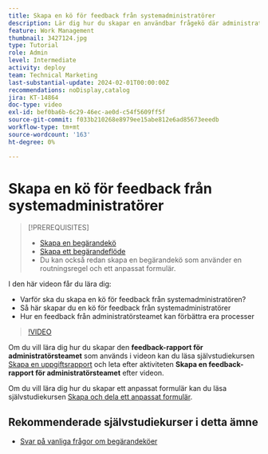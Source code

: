 ```yaml
---
title: Skapa en kö för feedback från systemadministratörer
description: Lär dig hur du skapar en användbar frågekö där administratörer kan få feedback på arbetsflöden och processer.
feature: Work Management
thumbnail: 3427124.jpg
type: Tutorial
role: Admin
level: Intermediate
activity: deploy
team: Technical Marketing
last-substantial-update: 2024-02-01T00:00:00Z
recommendations: noDisplay,catalog
jira: KT-14864
doc-type: video
exl-id: bef0ba6b-6c29-46ec-ae0d-c54f5609ff5f
source-git-commit: f033b210268e8979ee15abe812e6ad85673eeedb
workflow-type: tm+mt
source-wordcount: '163'
ht-degree: 0%

---
```


# Skapa en kö för feedback från systemadministratörer

>[!PREREQUISITES]
>
>* [Skapa en begärandekö](https://experienceleague.adobe.com/docs/workfront-learn/tutorials-workfront/manage-work/request-queues/create-a-request-queue.html)
>* [Skapa ett begärandeflöde](https://experienceleague.adobe.com/docs/workfront-learn/tutorials-workfront/manage-work/request-queues/create-a-request-flow.html)
>* Du kan också redan skapa en begärandekö som använder en routningsregel och ett anpassat formulär.


I den här videon får du lära dig:

* Varför ska du skapa en kö för feedback från systemadministratören?
* Så här skapar du en kö för feedback från systemadministratörer
* Hur en feedback från administratörsteamet kan förbättra era processer

>[!VIDEO](https://video.tv.adobe.com/v/3427124/?quality=12&learn=on)

Om du vill lära dig hur du skapar den **feedback-rapport för administratörsteamet** som används i videon kan du läsa självstudiekursen [Skapa en uppgiftsrapport](https://experienceleague.adobe.com/docs/workfront-learn/tutorials-workfront/reporting/basic-reporting/create-a-task-report.html?lang=en) och leta efter aktiviteten **Skapa en feedback-rapport för administratörsteamet** efter videon.

Om du vill lära dig hur du skapar ett anpassat formulär kan du läsa självstudiekursen [Skapa och dela ett anpassat formulär](https://experienceleague.adobe.com/docs/workfront-learn/tutorials-workfront/custom-data/custom-forms/custom-forms-creating-and-sharing-a-custom-form.html).

## Rekommenderade självstudiekurser i detta ämne

* [Svar på vanliga frågor om begärandeköer](/help/manage-work/request-queues/request-queue-faq.md)
